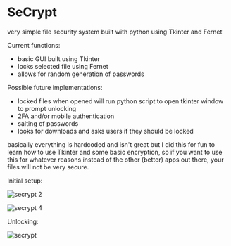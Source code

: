 # SeCrypt

very simple file security system built with python using Tkinter and Fernet

Current functions:
- basic GUI built using Tkinter
- locks selected file using Fernet
- allows for random generation of passwords

Possible future implementations:
- locked files when opened will run python script to open tkinter window to prompt unlocking
- 2FA and/or mobile authentication
- salting of passwords
- looks for downloads and asks users if they should be locked

basically everything is hardcoded and isn't great but I did this for fun to learn how to use Tkinter and some basic encryption, so if you want to use this for whatever reasons instead of the other (better) apps out there, your files will not be very secure.

Initial setup:

![secrypt 2](https://user-images.githubusercontent.com/34012681/118382349-9e9f2200-b5b1-11eb-8b72-399c1766356e.PNG)

![secrypt 4](https://user-images.githubusercontent.com/34012681/118382368-ce4e2a00-b5b1-11eb-874e-6b24631bbe44.PNG)

Unlocking:

![secrypt](https://user-images.githubusercontent.com/34012681/118382369-d3ab7480-b5b1-11eb-9a81-5b44dfbd4c3d.PNG)
